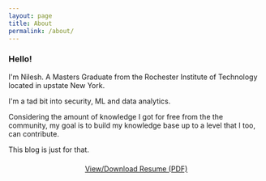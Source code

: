 ```yaml
---
layout: page
title: About
permalink: /about/
---
```


### Hello!

I'm Nilesh. A Masters Graduate from  the Rochester Institute of Technology located in upstate New York. 

I'm a tad bit into security, ML and data analytics.

Considering the amount of knowledge I got for free from the the community, my goal is to build my knowledge base up to a level that I too, can contribute. 

This blog is just for that.  
 
<!-- You can include images: ![My Photo](/assets/images/my_photo.jpg) -->

 
<p style="text-align: center; margin-top: 1.5em;">
  <a href="/assets/files/Nilesh-Resume.pdf" target="_blank" class="cs-btn ch">  View/Download Resume (PDF)</a> 
</p>
